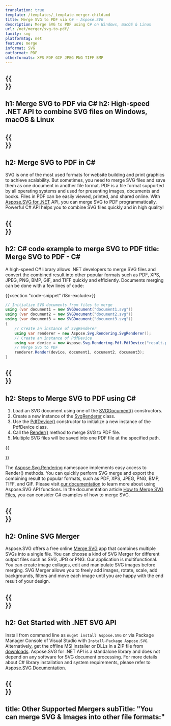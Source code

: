 ```yaml
---
translation: true
template: /templates/_template-merger-child.md
title: Merge SVG to PDF via C# - Aspose.SVG
description: Merge SVG to PDF using C# on Windows, macOS & Linux
url: /net/merger/svg-to-pdf/
family: svg
platformtag: net
feature: merge
informat: SVG
outformat: PDF
otherformats: XPS PDF GIF JPEG PNG TIFF BMP
---
```


{{<section banner>}}
---
h1: Merge SVG to PDF via C#
h2: High-speed .NET API to combine SVG files on Windows, macOS & Linux
---

{{<section overview>}}
---
h2: Merge SVG to PDF in C#
---

SVG is one of the most used formats for website building and print graphics to achieve scalability. But sometimes, you need to merge SVG files and save them as one document in another file format. PDF is a file format supported by all operating systems and used for presenting images, documents and books. Files in PDF can be easily viewed, printed, and shared online. With [Aspose.SVG for .NET](https://products.aspose.com/svg/net/) API, you can merge SVG to PDF programmatically. Powerful C# API helps you to combine SVG files quickly and in high quality!

{{<section code-text>}}
---
h2: C# code example to merge SVG to PDF
title: Merge SVG to PDF - C#
---

A high-speed C# library allows .NET developers to merge SVG files and convert the combined result into other popular formats such as PDF, XPS, JPEG, PNG, BMP, GIF, and TIFF quickly and efficiently. Documents merging can be done with a few lines of code:

{{<section "code-snippet" i18n-exclude>}}

```cs
// Initialize SVG documents from files to merge 
using (var document1 = new SVGDocument("document1.svg"))
using (var document2 = new SVGDocument("document2.svg"))
using (var document3 = new SVGDocument("document3.svg"))
{
    // Create an instance of SvgRenderer
    using var renderer = new Aspose.Svg.Rendering.SvgRenderer();	
    // Create an instance of PdfDevice
    using var device = new Aspose.Svg.Rendering.Pdf.PdfDevice("result.pdf");
    // Merge SVG to PDF
    renderer.Render(device, document1, document2, document3);                
}
```

{{<section steps>}}
---
h2: Steps to Merge SVG to PDF using C#
---

1.  Load an SVG document using one of the [SVGDocument()](https://reference.aspose.com/svg/net/aspose.svg/svgdocument/svgdocument/) constructors.
1.  Create a new instance of the [SvgRenderer](https://reference.aspose.com/svg/net/aspose.svg.rendering/svgrenderer/) class.
1.  Use the [PdfDevice()](https://reference.aspose.com/svg/net/aspose.svg.rendering.pdf/pdfdevice/pdfdevice/#constructor_5) constructor to initialize a new instance of the PdfDevice class.
1.  Call the [Render()](https://reference.aspose.com/svg/net/aspose.svg.rendering/renderer-1/) method to merge SVG to PDF file.
1.  Multiple SVG files will be saved into one PDF file at the specified path.

{{<section documentation>}}

The [Aspose.Svg.Rendering](https://reference.aspose.com/svg/net/aspose.svg.rendering/) namespace implements easy access to Render() methods. You can quickly perform SVG merge and export the combining result to popular formats, such as PDF, XPS, JPEG, PNG, BMP, TIFF, and GIF. Please visit <a href="https://docs.aspose.com/svg/net/how-to-work-with-aspose-svg-api/" target="_blank">our documentation</a> to learn more about using Aspose.SVG API functions. In the documentation article <a href="https://docs.aspose.com/svg/net/how-to-work-with-aspose-svg-api/how-to-merge-svg-files/" target="_blank">How to Merge SVG Files</a>, you can consider C# examples of how to merge SVG.

{{<section online-merger>}}
---
h2: Online SVG Merger
---

Aspose.SVG offers a free online <a href="https://products.aspose.app/svg/merger/svg" target="_blank">Merge SVG</a> app that combines multiple SVGs into a single file. You can choose a kind of SVG Merger for different output files such as SVG, JPG or PNG. Our application is multifunctional. You can create image collages, edit and manipulate SVG images before merging. SVG Merger allows you to freely add images, rotate, scale, add backgrounds, filters and move each image until you are happy with the end result of your design.

{{<section get-started>}}
---
h2: Get Started with .NET SVG API
---

Install from command line as ```nuget install Aspose.SVG``` or via Package Manager Console of Visual Studio with ```Install-Package Aspose.SVG```.
Alternatively, get the offline MSI installer or DLLs in a ZIP file from [downloads](https://releases.aspose.com/svg/net/). Aspose.SVG for .NET API is a standalone library and does not depend on any software for SVG document processing.
 For more details about C# library installation and system requirements, please refer to [Aspose.SVG Documentation](https://docs.aspose.com/svg/net/getting-started/).

{{<section other-mergers>}}
---
title: Other Supported Mergers
subTitle: "You can merge SVG & Images into other file formats:"
---